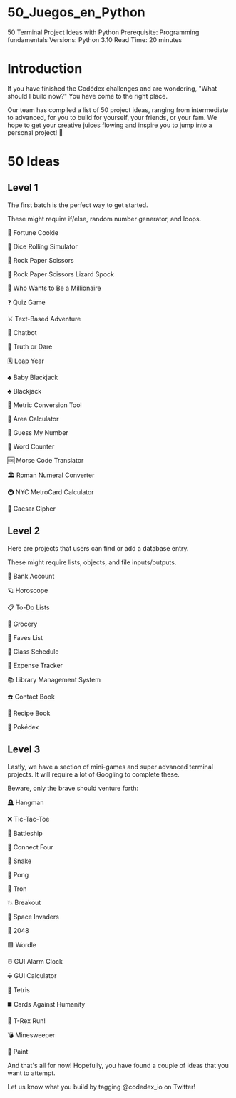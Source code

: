 # 50_Juegos_en_Python

50 Terminal Project Ideas with Python
Prerequisite: Programming fundamentals
Versions: Python 3.10
Read Time: 20 minutes

# Introduction
If you have finished the Codédex challenges and are wondering, "What should I build now?" You have come to the right place.

Our team has compiled a list of 50 project ideas, ranging from intermediate to advanced, for you to build for yourself, your friends, or your fam. We hope to get your creative juices flowing and inspire you to jump into a personal project! 🐍

# 50 Ideas
## Level 1
The first batch is the perfect way to get started.

These might require if/else, random number generator, and loops.

🥠 Fortune Cookie

🎲 Dice Rolling Simulator

🫱 Rock Paper Scissors

🫱 Rock Paper Scissors Lizard Spock

🤑 Who Wants to Be a Millionaire

❓ Quiz Game

⚔️ Text-Based Adventure

🤖 Chatbot

🙈 Truth or Dare

🗓 Leap Year

♣️ Baby Blackjack

♣️ Blackjack

📏 Metric Conversion Tool

📐 Area Calculator

🔢 Guess My Number

🔡 Word Counter

🆘 Morse Code Translator

🏛 Roman Numeral Converter

🚇 NYC MetroCard Calculator

🔐 Caesar Cipher

## Level 2
Here are projects that users can find or add a database entry.

These might require lists, objects, and file inputs/outputs.

🏦 Bank Account

🪐 Horoscope

📋 To-Do Lists

🛒 Grocery

💖 Faves List

📝 Class Schedule

💸 Expense Tracker

📚 Library Management System

☎️ Contact Book

🍲 Recipe Book

🔎 Pokédex

## Level 3
Lastly, we have a section of mini-games and super advanced terminal projects. It will require a lot of Googling to complete these.

Beware, only the brave should venture forth:

🪦 Hangman

❌ Tic-Tac-Toe

🚢 Battleship

🔴 Connect Four

🐍 Snake

🏓 Pong

💨 Tron

💥 Breakout

👾 Space Invaders

🧠 2048

🟩 Wordle

⏰ GUI Alarm Clock

➗ GUI Calculator

🧱 Tetris

◼️ Cards Against Humanity

🦖 T-Rex Run!

💣 Minesweeper

🎨 Paint

And that's all for now! Hopefully, you have found a couple of ideas that you want to attempt.

Let us know what you build by tagging @codedex_io on Twitter!
